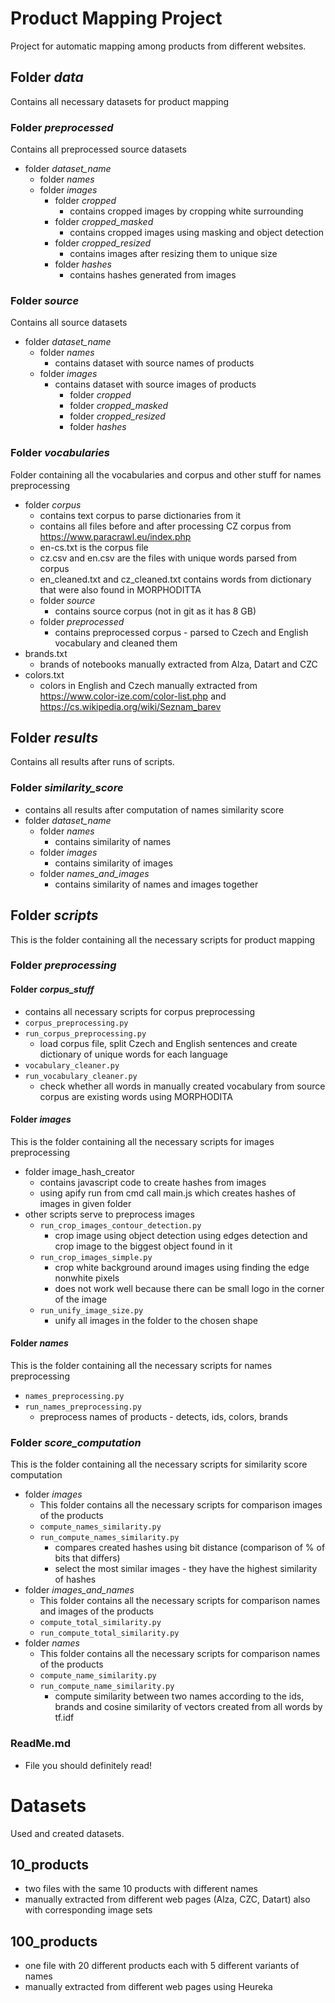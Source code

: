 # Product Mapping Project
Project for automatic mapping among products from different websites.

## Folder *data*
Contains all necessary datasets for product mapping

### Folder *preprocessed*
Contains all preprocessed source datasets 
- folder *dataset_name*
  - folder *names*
  - folder *images*
    - folder *cropped*
      - contains cropped images by cropping white surrounding 
    - folder *cropped_masked*
      - contains cropped images using masking and object detection 
    - folder *cropped_resized*
      - contains images after resizing them to unique size
    - folder *hashes*
      - contains hashes generated from images

### Folder *source*
Contains all source datasets
- folder *dataset_name*
  - folder *names*
    - contains dataset with source names of products
  - folder *images*
    - contains dataset with source images of products
      - folder *cropped*
      - folder *cropped_masked*
      - folder *cropped_resized*
      - folder *hashes*

### Folder *vocabularies*
Folder containing all the vocabularies and corpus and other stuff for names preprocessing
- folder *corpus*
  - contains text corpus to parse dictionaries from it
  - contains all files before and after processing CZ corpus from https://www.paracrawl.eu/index.php
  - en-cs.txt is the corpus file
  - cz.csv and en.csv are the files with unique words parsed from corpus
  - en_cleaned.txt and cz_cleaned.txt contains words from dictionary that were also found in MORPHODITTA
  - folder *source*
    - contains source corpus (not in git as it has 8 GB)
  - folder *preprocessed*
    - contains preprocessed corpus - parsed to Czech and English vocabulary and cleaned them 
- brands.txt
    - brands of notebooks manually extracted from Alza, Datart and CZC
- colors.txt
  - colors in English and Czech manually extracted from https://www.color-ize.com/color-list.php and https://cs.wikipedia.org/wiki/Seznam_barev

## Folder *results*
Contains all results after runs of scripts.

### Folder *similarity_score*
- contains all results after computation of names similarity score
- folder *dataset_name*
  - folder *names*
    - contains similarity of names
  - folder *images*
    - contains similarity of images
  - folder *names_and_images*
    - contains similarity of names and images together


## Folder *scripts*
This is the folder containing all the necessary scripts for product mapping

### Folder *preprocessing* 
#### Folder *corpus_stuff*
- contains all necessary scripts for corpus preprocessing
- `corpus_preprocessing.py`
- `run_corpus_preprocessing.py`
  - load corpus file, split Czech and English sentences and create dictionary of unique words for each language 
- `vocabulary_cleaner.py`
- `run_vocabulary_cleaner.py`
  - check whether all words in manually created vocabulary from source corpus are existing words using MORPHODITA

#### Folder *images*
This is the folder containing all the necessary scripts for images preprocessing
- folder image_hash_creator
  - contains javascript code to create hashes from images
  - using apify run from cmd call main.js which creates hashes of images in given folder
- other scripts serve to preprocess images  
  - `run_crop_images_contour_detection.py`
    - crop image using object detection using edges detection and crop image to the biggest object found in it
  - `run_crop_images_simple.py`
    - crop white background around images using finding the edge nonwhite pixels
    - does not work well because there can be small logo in the corner of the image
  - `run_unify_image_size.py`
    - unify all images in the folder to the chosen shape
  
#### Folder *names*
This is the folder containing all the necessary scripts for names preprocessing
- `names_preprocessing.py`
- `run_names_preprocessing.py`
  - preprocess names of products - detects, ids, colors, brands
    
### Folder *score_computation* 
This is the folder containing all the necessary scripts for similarity score computation
- folder *images*
  - This folder contains all the necessary scripts for comparison images of the products
  - `compute_names_similarity.py`
  - `run_compute_names_similarity.py`
    - compares created hashes using bit distance (comparison of % of bits that differs)
    - select the most similar images - they have the highest similarity of hashes
- folder *images_and_names*
  - This folder contains all the necessary scripts for comparison names and images of the products
  - `compute_total_similarity.py`
  - `run_compute_total_similarity.py`
- folder *names*
  - This folder contains all the necessary scripts for comparison names of the products
  - `compute_name_similarity.py`
  - `run_compute_name_similarity.py`
    - compute similarity between two names according to the ids, brands and cosine similarity of vectors created from all words by tf.idf

### ReadMe.md
- File you should definitely read!


# Datasets
Used and created datasets.
## 10_products
- two files with the same 10 products with different names 
- manually extracted from different web pages (Alza, CZC, Datart) also with corresponding image sets
## 100_products
- one file with 20 different products each with 5 different variants of names
- manually extracted from different web pages using Heureka



